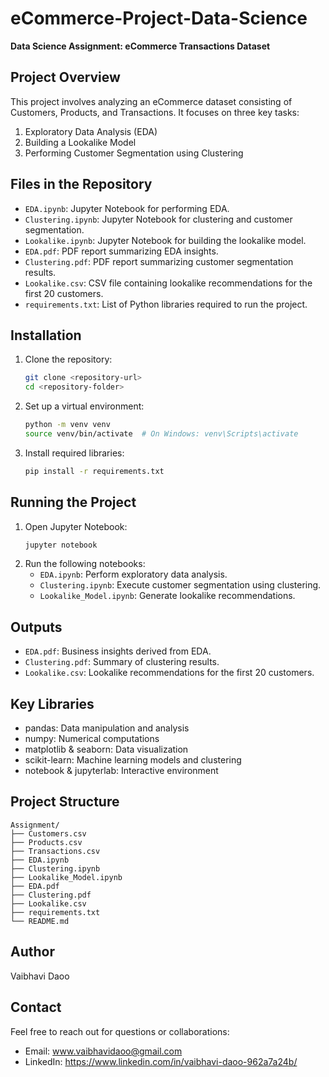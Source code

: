 # eCommerce-Project-Data-Science
**Data Science Assignment: eCommerce Transactions Dataset**

## Project Overview
This project involves analyzing an eCommerce dataset consisting of Customers, Products, and Transactions. It focuses on three key tasks:
1. Exploratory Data Analysis (EDA)
2. Building a Lookalike Model
3. Performing Customer Segmentation using Clustering

## Files in the Repository
- `EDA.ipynb`: Jupyter Notebook for performing EDA.
- `Clustering.ipynb`: Jupyter Notebook for clustering and customer segmentation.
- `Lookalike.ipynb`: Jupyter Notebook for building the lookalike model.
- `EDA.pdf`: PDF report summarizing EDA insights.
- `Clustering.pdf`: PDF report summarizing customer segmentation results.
- `Lookalike.csv`: CSV file containing lookalike recommendations for the first 20 customers.
- `requirements.txt`: List of Python libraries required to run the project.

## Installation
1. Clone the repository:
   ```bash
   git clone <repository-url>
   cd <repository-folder>
   ```
2. Set up a virtual environment:
   ```bash
   python -m venv venv
   source venv/bin/activate  # On Windows: venv\Scripts\activate
   ```
3. Install required libraries:
   ```bash
   pip install -r requirements.txt
   ```

## Running the Project
1. Open Jupyter Notebook:
   ```bash
   jupyter notebook
   ```
2. Run the following notebooks:
   - `EDA.ipynb`: Perform exploratory data analysis.
   - `Clustering.ipynb`: Execute customer segmentation using clustering.
   - `Lookalike_Model.ipynb`: Generate lookalike recommendations.

## Outputs
- `EDA.pdf`: Business insights derived from EDA.
- `Clustering.pdf`: Summary of clustering results.
- `Lookalike.csv`: Lookalike recommendations for the first 20 customers.

## Key Libraries
- pandas: Data manipulation and analysis
- numpy: Numerical computations
- matplotlib & seaborn: Data visualization
- scikit-learn: Machine learning models and clustering
- notebook & jupyterlab: Interactive environment

## Project Structure
```
Assignment/
├── Customers.csv
├── Products.csv
├── Transactions.csv
├── EDA.ipynb
├── Clustering.ipynb
├── Lookalike_Model.ipynb
├── EDA.pdf
├── Clustering.pdf
├── Lookalike.csv
├── requirements.txt
└── README.md
```

## Author
Vaibhavi Daoo

## Contact
Feel free to reach out for questions or collaborations:
- Email: www.vaibhavidaoo@gmail.com
- LinkedIn: https://www.linkedin.com/in/vaibhavi-daoo-962a7a24b/
